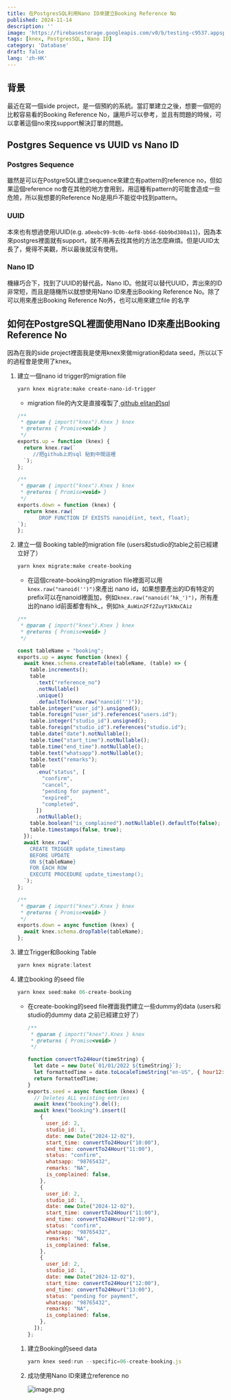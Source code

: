 ```yaml
---
title: 在PostgresSQL利用Nano ID來建立Booking Reference No
published: 2024-11-14
description: ''
image: 'https://firebasestorage.googleapis.com/v0/b/testing-c9537.appspot.com/o/image.png?alt=media&token=7eadcdf0-2680-45fb-88dc-f8f21c7e2cb1'
tags: [knex, PostgresSQL, Nano ID]
category: 'Database'
draft: false 
lang: 'zh-HK'
---
```

## 背景

最近在寫一個side project，是一個預約的系統。當訂單建立之後，想要一個短的比較容易看的Booking Reference No，讓用戶可以參考，並且有問題的時候，可以拿著這個no來找support解決訂單的問題。

## Postgres Sequence vs UUID vs Nano ID

### Postgres Sequence

雖然是可以在PostgreSQL建立sequence來建立有pattern的reference no，但如果這個reference no會在其他的地方會用到，用這種有pattern的可能會造成一些危險，所以我想要的Reference No是用戶不能從中找到pattern。

### UUID

本來也有想過使用UUID(e.g. `a0eebc99-9c0b-4ef8-bb6d-6bb9bd380a11`)，因為本來postgres裡面就有support，就不用再去找其他的方法怎麼麻煩。但是UUID太長了，覺得不美觀，所以最後就沒有使用。

### Nano ID

機緣巧合下，找到了UUID的替代品，Nano ID。他就可以替代UUID，弄出來的ID非常短，而且是隨機所以就想使用Nano ID來產出Booking Reference No。除了可以用來產出Booking Reference No外，也可以用來建立file 的名字

## 如何在PostgreSQL裡面使用Nano ID來產出Booking Reference No

因為在我的side project裡面我是使用knex來做migration和data seed，所以以下的過程會是使用了knex。

1. 建立一個nano id trigger的migration file
    
    ```bash
    yarn knex migrate:make create-nano-id-trigger
    ```
    
    - migration file的內文是直接複製了<a href="https://github.com/elitan/postgres-nanoid/blob/main/nanoid.sql" target="_blank"> github elitan的sql</a>
    
    ```jsx
    /**
     * @param { import("knex").Knex } knex
     * @returns { Promise<void> }
     */
    exports.up = function (knex) {
      return knex.raw(`
         //把github上的sql 貼到中間這裡
      `);
    };
    
    /**
     * @param { import("knex").Knex } knex
     * @returns { Promise<void> }
     */
    exports.down = function (knex) {
      return knex.raw(`
           DROP FUNCTION IF EXISTS nanoid(int, text, float);
    `);
    };
    ```
    
2. 建立一個 Booking table的migration file
(users和studio的table之前已經建立好了）
    
    ```bash
    yarn knex migrate:make create-booking
    ```
    
    - 在這個create-booking的migration file裡面可以用`knex.raw("nanoid('')")`來產出 nano id，如果想要產出的ID有特定的prefix可以在nanoid裡面加，例如`knex.raw("nanoid(’hk_')")`，所有產出的nano id前面都會有hk_，例如`hk_AuWin2Ff2ZuyY1kNxCAiz`
    
    ```jsx
    /**
     * @param { import("knex").Knex } knex
     * @returns { Promise<void> }
     */
    
    const tableName = "booking";
    exports.up = async function (knex) {
      await knex.schema.createTable(tableName, (table) => {
        table.increments();
        table
          .text("reference_no")
          .notNullable()
          .unique()
          .defaultTo(knex.raw("nanoid('')"));
        table.integer("user_id").unsigned();
        table.foreign("user_id").references("users.id");
        table.integer("studio_id").unsigned();
        table.foreign("studio_id").references("studio.id");
        table.date("date").notNullable();
        table.time("start_time").notNullable();
        table.time("end_time").notNullable();
        table.text("whatsapp").notNullable();
        table.text("remarks");
        table
          .enu("status", [
            "confirm",
            "cancel",
            "pending for payment",
            "expired",
            "completed",
          ])
          .notNullable();
        table.boolean("is_complained").notNullable().defaultTo(false);
        table.timestamps(false, true);
      });
      await knex.raw(`
        CREATE TRIGGER update_timestamp
        BEFORE UPDATE
        ON ${tableName}
        FOR EACH ROW
        EXECUTE PROCEDURE update_timestamp();
      `);
    };
    
    /**
     * @param { import("knex").Knex } knex
     * @returns { Promise<void> }
     */
    exports.down = async function (knex) {
      await knex.schema.dropTable(tableName);
    };
    
    ```
    

1. 建立Trigger和Booking Table
    
    ```jsx
    yarn knex migrate:latest
    ```
    

1. 建立booking 的seed file
    
    ```jsx
    yarn knex seed:make 06-create-booking
    ```
    
    - 在create-booking的seed file裡面我們建立一些dummy的data
    (users和studio的dummy data 之前已經建立好了）
        
        ```jsx
        /**
         * @param { import("knex").Knex } knex
         * @returns { Promise<void> }
         */
        
        function convertTo24Hour(timeString) {
          let date = new Date(`01/01/2022 ${timeString}`);
          let formattedTime = date.toLocaleTimeString("en-US", { hour12: false });
          return formattedTime;
        }
        exports.seed = async function (knex) {
          // Deletes ALL existing entries
          await knex("booking").del();
          await knex("booking").insert([
            {
              user_id: 2,
              studio_id: 1,
              date: new Date("2024-12-02"),
              start_time: convertTo24Hour("10:00"),
              end_time: convertTo24Hour("11:00"),
              status: "confirm",
              whatsapp: "98765432",
              remarks: "NA",
              is_complained: false,
            },
            {
              user_id: 2,
              studio_id: 1,
              date: new Date("2024-12-02"),
              start_time: convertTo24Hour("11:00"),
              end_time: convertTo24Hour("12:00"),
              status: "confirm",
              whatsapp: "98765432",
              remarks: "NA",
              is_complained: false,
            },
            {
              user_id: 2,
              studio_id: 1,
              date: new Date("2024-12-02"),
              start_time: convertTo24Hour("12:00"),
              end_time: convertTo24Hour("13:00"),
              status: "pending for payment",
              whatsapp: "98765432",
              remarks: "NA",
              is_complained: false,
            },
          ]);
        };
        
        ```
        
    1. 建立Booking的seed data
        
        ```jsx
        yarn knex seed:run --specific=06-create-booking.js
        ```
        
    2. 成功使用Nano ID來建立reference no
        
        ![image.png](https://firebasestorage.googleapis.com/v0/b/testing-c9537.appspot.com/o/image.png?alt=media&token=7eadcdf0-2680-45fb-88dc-f8f21c7e2cb1)